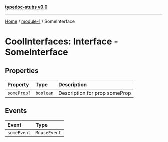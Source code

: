 [**typedoc-stubs v0.0**](../../README.md)

***

[Home](../../README.md) / [module-1](../README.md) / SomeInterface

# CoolInterfaces: Interface - SomeInterface

## Properties

| Property | Type | Description |
| :------ | :------ | :------ |
| `someProp?` | `boolean` | Description for prop someProp |

## Events

| Event | Type |
| :------ | :------ |
| `someEvent` | `MouseEvent` |
